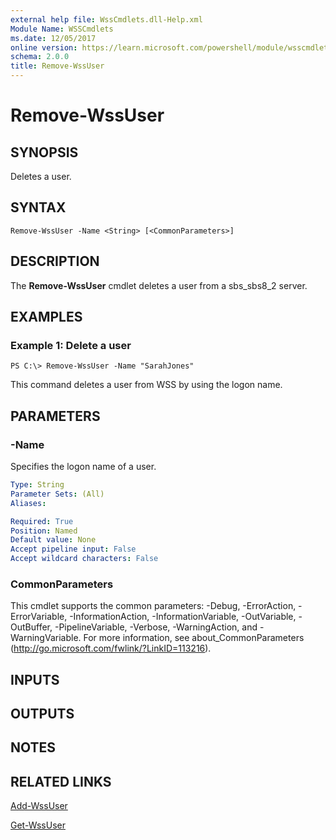 ```yaml
---
external help file: WssCmdlets.dll-Help.xml
Module Name: WSSCmdlets
ms.date: 12/05/2017
online version: https://learn.microsoft.com/powershell/module/wsscmdlets/remove-wssuser?view=windowsserver2012r2-ps&wt.mc_id=ps-gethelp
schema: 2.0.0
title: Remove-WssUser
---
```


# Remove-WssUser

## SYNOPSIS
Deletes a user.

## SYNTAX

```
Remove-WssUser -Name <String> [<CommonParameters>]
```

## DESCRIPTION
The **Remove-WssUser** cmdlet deletes a user from a sbs_sbs8_2 server.

## EXAMPLES

### Example 1: Delete a user
```
PS C:\> Remove-WssUser -Name "SarahJones"
```

This command deletes a user from WSS by using the logon name.

## PARAMETERS

### -Name
Specifies the logon name of a user.

```yaml
Type: String
Parameter Sets: (All)
Aliases: 

Required: True
Position: Named
Default value: None
Accept pipeline input: False
Accept wildcard characters: False
```

### CommonParameters
This cmdlet supports the common parameters: -Debug, -ErrorAction, -ErrorVariable, -InformationAction, -InformationVariable, -OutVariable, -OutBuffer, -PipelineVariable, -Verbose, -WarningAction, and -WarningVariable. For more information, see about_CommonParameters (http://go.microsoft.com/fwlink/?LinkID=113216).

## INPUTS

## OUTPUTS

## NOTES

## RELATED LINKS

[Add-WssUser](./Add-WssUser.md)

[Get-WssUser](./Get-WssUser.md)

